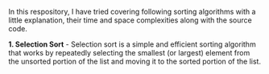 In this respository, I have tried covering following sorting algorithms with a little explanation, their time and space complexities along with the source code.

**1. Selection Sort** - Selection sort is a simple and efficient sorting algorithm that works by repeatedly selecting the smallest (or largest) element from the unsorted portion of the list and moving it to the sorted portion of the list. 
